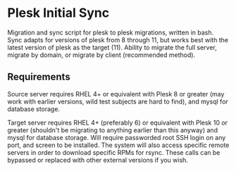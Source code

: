 Plesk Initial Sync
==================

Migration and sync script for plesk to plesk migrations, written in bash. Sync adapts for versions of plesk from 8 through 11, but works best with the latest version of plesk as the target (11). Ability to migrate the full server, migrate by domain, or migrate by client (recommended method). 

Requirements
------------
Source server requires RHEL 4+ or equivalent with Plesk 8 or greater (may work with earlier versions, wild test subjects are hard to find), and mysql for database storage.

Target server requires RHEL 4+ (preferably 6) or equivalent with Plesk 10 or greater (shouldn't be migrating to anything earlier than this anyway) and mysql for database storage. Will require passworded root SSH login on any port, and screen to be installed. The system will also access specific remote servers in order to download specific RPMs for rsync. These calls can be bypassed or replaced with other external versions if you wish.
